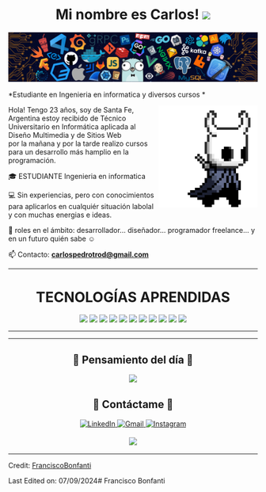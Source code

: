 <h1 align="center">Mi nombre es Carlos! <img src="https://emojis.slackmojis.com/emojis/images/1531849430/4246/blob-sunglasses.gif?1531849430" width="30"/></h1>

<!--Banner-->
<p align="center"><img src="https://raw.githubusercontent.com/KevinPatel04/KevinPatel04/master/header.png"></p>

<!--Night Owl image-->
<!--Header Name-->
*Estudiante en Ingenieria en informatica  y diversos cursos *
<br /> 

<img src="https://raw.githubusercontent.com/TanZng/TanZng/master/assets/hollor_knight3.gif" align="right" width="200"/>

<!--Start Intro-->               
<p align="left">Hola! Tengo 23 años, soy de Santa Fe, Argentina estoy recibido de Técnico Universitario en Informática aplicada al Diseño Multimedia y de Sitios Web </br> por la mañana y por la tarde realizo cursos para un desarrollo más hamplio en la programación.</p>

<p align="left">
🎓 ESTUDIANTE Ingenieria en informatica

💻 Sin experiencias, pero con conocimientos para aplicarlos en cualquiér situación labolal y con muchas energias e ideas.

📝 roles en el ámbito: desarrollador... diseñador... programador freelance... y en un futuro quién sabe ☺️

📫 Contacto: **carlospedrotrod@gmail.com**

<!--End Intro-->


<!--Languages and Tools Section-->       
---

<h1 align="center">TECNOLOGÍAS APRENDIDAS</h1>

<p align="center">
  <img src="https://cdn.jsdelivr.net/gh/devicons/devicon/icons/react/react-original.svg" style="height: 4rem"/>
  <img src="https://cdn.jsdelivr.net/gh/devicons/devicon/icons/nodejs/nodejs-original-wordmark.svg" style="height:4rem; background-color:white"/>
  <img src="https://cdn.jsdelivr.net/gh/devicons/devicon/icons/mongodb/mongodb-original-wordmark.svg" style="height: 4rem; background-color:white"/>
  <img src="https://cdn.jsdelivr.net/gh/devicons/devicon/icons/html5/html5-original-wordmark.svg" style="height: 4rem"/>
  <img src="https://cdn.jsdelivr.net/gh/devicons/devicon/icons/css3/css3-original-wordmark.svg" style="height: 4rem"/>
  <img src="https://cdn.jsdelivr.net/gh/devicons/devicon/icons/javascript/javascript-plain.svg" style="height: 4rem"/>
  <img src="https://cdn.jsdelivr.net/gh/devicons/devicon/icons/bootstrap/bootstrap-original-wordmark.svg" style="height: 4rem"/>
  <img src="https://cdn.jsdelivr.net/gh/devicons/devicon/icons/npm/npm-original-wordmark.svg" style="height: 4rem"/>
  <img src="https://cdn.jsdelivr.net/gh/devicons/devicon/icons/git/git-plain.svg" style="height: 4rem"/>
  <img src="https://cdn.jsdelivr.net/gh/devicons/devicon/icons/github/github-original.svg" style="height: 4rem; background-color:white"/>
  <img src="https://cdn.jsdelivr.net/gh/devicons/devicon/icons/mysql/mysql-original-wordmark.svg" style="height: 4rem"/>
</p>


---

---

<!--Dynamic Quote card updated everyday at 12 PM--> 
<h2 align="center">🌟 Pensamiento del día 🌟</h2>

<!--STARTS_HERE_QUOTE_CARD-->
<p align="center">
    <img src="https://readme-daily-quotes.vercel.app/api?author=Fran&quote=Programa%20o%20serás%20programado.&theme=dark&bg_color=011627&author_color=ffeb95">
</p>

<!--ENDS_HERE_QUOTE_CARD-->


<!--Contact Section--> 

<h2 align="center">🤝 Contáctame 🤝 </h2>
<div align="center">
  <a href="https://www.linkedin.com/in/francisco-bonfanti/" target="_blank">
    <img src="https://img.shields.io/badge/linkedin-%231E77B5.svg?&style=for-the-badge&logo=linkedin&logoColor=white" alt="LinkedIn" style="margin-bottom: 5px;" />
  </a>
  
  <a href="mailto:franciscobonfanti01@gmail.com" target="_blank">
    <img src="https://img.shields.io/badge/Gmail-D14836?style=for-the-badge&logo=gmail&logoColor=white" alt="Gmail" style="margin-bottom: 5px;" />
  </a>

  <a href="https://www.instagram.com/fran_bonfanti/" target="_blank">
    <img src="https://img.shields.io/badge/Instagram-E4405F?style=for-the-badge&logo=instagram&logoColor=white" alt="Instagram" style="margin-bottom: 5px;" />
  </a>
</div>


<!--Footer--> 
<p align="center">
  <img src="https://capsule-render.vercel.app/api?type=waving&color=gradient&height=65&section=footer"/>
</p>

------

Credit: [FranciscoBonfanti](https://github.com/FranciscoBonfanti)

Last Edited on: 07/09/2024# Francisco Bonfanti
